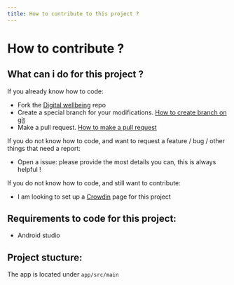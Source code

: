 ```yaml
---
title: How to contribute to this project ?
---
```


# How to contribute ?

## What can i do for this project ?
If you already know how to code:
 - Fork the [Digital wellbeing](https://github.com/lubenard/Digital_wellbeing) repo
 - Create a special branch for your modifications.
[How to create branch on git](https://linuxhint.com/create_branches_git/)
 - Make a pull request.
[How to make a pull request](https://linuxhint.com/pull_request_github/)

If you do not know how to code, and want to request a feature / bug / other things that need a report:
 - Open a issue: please provide the most details you can, this is always helpful !

If you do not know how to code, and still want to contribute:
 - I am looking to set up a [Crowdin](https://crowdin.com/) page for this project

## Requirements to code for this project:
 - Android studio

## Project stucture:

The app is located under ```app/src/main```

